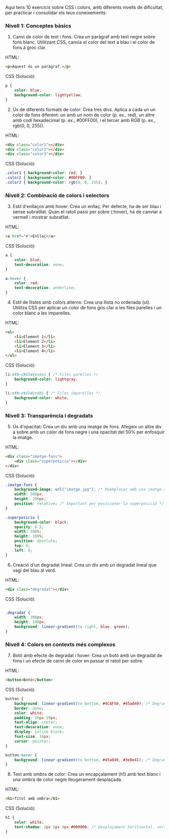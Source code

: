 Aquí tens 10 exercicis sobre CSS i colors, amb diferents nivells de dificultat, per practicar i consolidar els teus coneixements:

### Nivell 1: Conceptes bàsics

1. Canvi de color de text i fons: Crea un paràgraf amb text negre sobre fons blanc. Utilitzant CSS, canvia el color del text a blau i el color de fons a groc clar.

HTML:
```HTML
<p>Aquest és un paràgraf.</p>
```

CSS (Solució):
```CSS
p {
    color: blue;
    background-color: lightyellow;
}
```

2. Ús de diferents formats de color: Crea tres divs. Aplica a cada un un color de fons diferent: un amb un nom de color (p. ex., red), un altre amb codi hexadecimal (p. ex., #00FF00), i el tercer amb RGB (p. ex., rgb(0, 0, 255)).

HTML:
```HTML
<div class="color1"></div>
<div class="color2"></div>
<div class="color3"></div>
```

CSS (Solució):
```CSS
.color1 { background-color: red; }
.color2 { background-color: #00FF00; }
.color3 { background-color: rgb(0, 0, 255); }
```

### Nivell 2: Combinació de colors i selectors

3. Estil d'enllaços amb hover: Crea un enllaç. Per defecte, ha de ser blau i sense subratllat. Quan el ratolí passi per sobre (:hover), ha de canviar a vermell i mostrar subratllat.

HTML:
```HTML
<a href="#">Enllaç</a>
```

CSS (Solució):
```CSS
a {
    color: blue;
    text-decoration: none;
}

a:hover {
    color: red;
    text-decoration: underline;
}
```

4. Estil de llistes amb colors alterns: Crea una llista no ordenada (ul). Utilitza CSS per aplicar un color de fons gris clar a les files parelles i un color blanc a les imparelles.

HTML:
```HTML
<ul>
    <li>Element 1</li>
    <li>Element 2</li>
    <li>Element 3</li>
    <li>Element 4</li>
</ul>
```

CSS (Solució):
```CSS
li:nth-child(even) { /* Files parelles */
    background-color: lightgray;
}

li:nth-child(odd) { /* Files imparelles */
    background-color: white;
}
```

### Nivell 3: Transparència i degradats

5. Ús d'opacitat: Crea un div amb una imatge de fons. Afegeix un altre div a sobre amb un color de fons negre i una opacitat del 50% per enfosquir la imatge.

HTML:
```HTML
<div class="imatge-fons">
    <div class="superposicio"></div>
</div>
```

CSS (Solució):
```CSS
.imatge-fons {
    background-image: url("imatge.jpg"); /* Reemplaçar amb una imatge real */
    width: 300px;
    height: 200px;
    position: relative; /* Important per posicionar la superposició */
}

.superposicio {
    background-color: black;
    opacity: 0.5;
    width: 100%;
    height: 100%;
    position: absolute;
    top: 0;
    left: 0;
}
```

6. Creació d'un degradat lineal: Crea un div amb un degradat lineal que vagi del blau al verd.

HTML:

```HTML
<div class="degradat"></div>
```

CSS (Solució):
```CSS

.degradat {
    width: 300px;
    height: 100px;
    background: linear-gradient(to right, blue, green);
}
```
### Nivell 4: Colors en contexts més complexos

7. Botó amb efecte de degradat i hover: Crea un botó amb un degradat de fons i un efecte de canvi de color en passar el ratolí per sobre.

HTML:
```HTML
<button>Botó</button>
```

CSS (Solució):
```CSS
button {
    background: linear-gradient(to bottom, #4CAF50, #45a049); /* Degradat verd */
    border: none;
    color: white;
    padding: 10px 20px;
    text-align: center;
    text-decoration: none;
    display: inline-block;
    font-size: 16px;
    cursor: pointer;
}

button:hover {
    background: linear-gradient(to bottom, #45a049, #3e8e41); /* Degradat verd més fosc */
}
```

8. Text amb ombra de color: Crea un encapçalament (h1) amb text blanc i una ombra de color negre lleugerament desplaçada.

HTML:
```HTML
<h1>Títol amb ombra</h1>
```

CSS (Solució):
```CSS
h1 {
    color: white;
    text-shadow: 2px 2px 4px #000000; /* Desplaçament horitzontal, vertical, difuminat, color */
}
```
